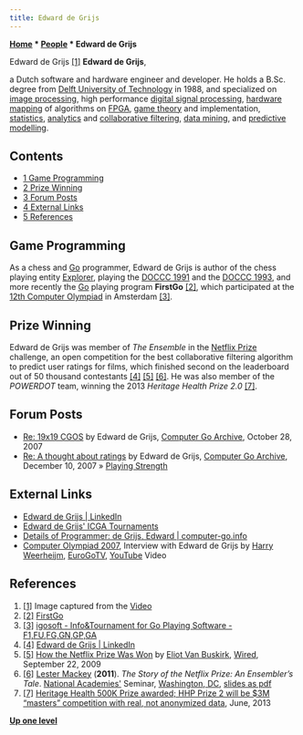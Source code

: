 ```yaml
---
title: Edward de Grijs
---
```

**[Home](Home "Home") * [People](People "People") * Edward de Grijs**

[](#video "#video") Edward de Grijs <a id="cite-note-1" href="#cite-ref-1">[1]</a>
**Edward de Grijs**,

a Dutch software and hardware engineer and developer. He holds a B.Sc. degree from [Delft University of Technology](Delft_University_of_Technology "Delft University of Technology") in 1988, and specialized on [image processing](https://en.wikipedia.org/wiki/Image_processing),
high performance [digital signal processing](https://en.wikipedia.org/wiki/Digital_signal_processing), [hardware mapping](https://en.wikipedia.org/wiki/Computing_with_Memory) of algorithms on [FPGA](FPGA "FPGA"),
[game theory](https://en.wikipedia.org/wiki/Game_theory) and implementation, [statistics](https://en.wikipedia.org/wiki/Statistics),
[analytics](https://en.wikipedia.org/wiki/Analytics) and [collaborative filtering](https://en.wikipedia.org/wiki/Collaborative_filtering), [data mining](https://en.wikipedia.org/wiki/Data_mining),
and [predictive modelling](https://en.wikipedia.org/wiki/Predictive_modelling).

## Contents

- [1 Game Programming](#game-programming)
- [2 Prize Winning](#prize-winning)
- [3 Forum Posts](#forum-posts)
- [4 External Links](#external-links)
- [5 References](#references)

## Game Programming

As a chess and [Go](Go "Go") programmer, Edward de Grijs is author of the chess playing entity [Explorer](Explorer "Explorer"), playing the [DOCCC 1991](DOCCC_1991 "DOCCC 1991") and the [DOCCC 1993](DOCCC_1993 "DOCCC 1993"),
and more recently the [Go](Go "Go") playing program **FirstGo** <a id="cite-note-2" href="#cite-ref-2">[2]</a>, which participated at the [12th Computer Olympiad](12th_Computer_Olympiad "12th Computer Olympiad") in Amsterdam <a id="cite-note-3" href="#cite-ref-3">[3]</a>.

## Prize Winning

Edward de Grijs was member of *The Ensemble* in the [Netflix Prize](https://en.wikipedia.org/wiki/Netflix_Prize#2009) challenge,
an open competition for the best collaborative filtering algorithm to predict user ratings for films,
which finished second on the leaderboard out of 50 thousand contestants <a id="cite-note-4" href="#cite-ref-4">[4]</a>
<a id="cite-note-5" href="#cite-ref-5">[5]</a>
<a id="cite-note-6" href="#cite-ref-6">[6]</a>.
He was also member of the *POWERDOT* team, winning the 2013 *Heritage Health Prize 2.0* <a id="cite-note-7" href="#cite-ref-7">[7]</a>.

## Forum Posts

- [Re: 19x19 CGOS](https://groups.google.com/d/msg/computer-go-archive/mNHTMT5LanA/VqJ2_eIIqbAJ) by Edward de Grijs, [Computer Go Archive](https://groups.google.com/forum/#!forum/computer-go-archive), October 28, 2007
- [Re: A thought about ratings](https://groups.google.com/d/msg/computer-go-archive/iZmzbavlbsI/Z2AsWFaUu-EJ) by Edward de Grijs, [Computer Go Archive](https://groups.google.com/forum/#!forum/computer-go-archive), December 10, 2007 » [Playing Strength](Playing_Strength "Playing Strength")

## External Links

- [Edward de Grijs | LinkedIn](https://www.linkedin.com/in/edwarddegrijs/)
- [Edward de Grijs' ICGA Tournaments](https://www.game-ai-forum.org/icga-tournaments/person.php?id=506)
- [Details of Programmer: de Grijs, Edward | computer-go.info](http://www.computer-go.info/db/operson.php?a=de+Grijs%2C+Edward)
- [Computer Olympiad 2007](12th_Computer_Olympiad#Go "12th Computer Olympiad"), Interview with Edward de Grijs by [Harry Weerheijm](index.php?title=Harry_Weerheijm&action=edit&redlink=1 "Harry Weerheijm (page does not exist)"), [EuroGoTV](http://senseis.xmp.net/?EuroGoTV), [YouTube](https://en.wikipedia.org/wiki/YouTube) Video

## References

1. <a id="cite-ref-1" href="#cite-note-1">[1]</a> Image captured from the [Video](#video)
1. <a id="cite-ref-2" href="#cite-note-2">[2]</a> [FirstGo](https://www.game-ai-forum.org/icga-tournaments/program.php?id=514)
1. <a id="cite-ref-3" href="#cite-note-3">[3]</a> [igosoft - Info&Tournament for Go Playing Software - F1,FU,FG,GN,GP,GA](http://igosoft.com/pageID_5295708.html)
1. <a id="cite-ref-4" href="#cite-note-4">[4]</a> [Edward de Grijs | LinkedIn](https://www.linkedin.com/in/edwarddegrijs/)
1. <a id="cite-ref-5" href="#cite-note-5">[5]</a> [How the Netflix Prize Was Won](https://www.wired.com/2009/09/how-the-netflix-prize-was-won/) by [Eliot Van Buskirk](https://www.wired.com/author/eliot-van-buskirk/), [Wired](<https://en.wikipedia.org/wiki/Wired_(magazine)>), September 22, 2009
1. <a id="cite-ref-6" href="#cite-note-6">[6]</a> [Lester Mackey](http://web.stanford.edu/~lmackey/research.html) (**2011**). *The Story of the Netflix Prize: An Ensembler’s Tale*. [National Academies'](https://en.wikipedia.org/wiki/National_Academies_of_Sciences,_Engineering,_and_Medicine) Seminar, [Washington, DC](https://en.wikipedia.org/wiki/Washington,_D.C.), [slides as pdf](http://web.stanford.edu/~lmackey/papers/netflix_story-nas11-slides.pdf)
1. <a id="cite-ref-7" href="#cite-note-7">[7]</a> [Heritage Health 500K Prize awarded; HHP Prize 2 will be $3M “masters” competition with real, not anonymized data](https://www.kdnuggets.com/2013/06/heritage-health-500k-prize-goes-to-powerdot-hhp-2-announced.html), June, 2013

**[Up one level](People "People")**

